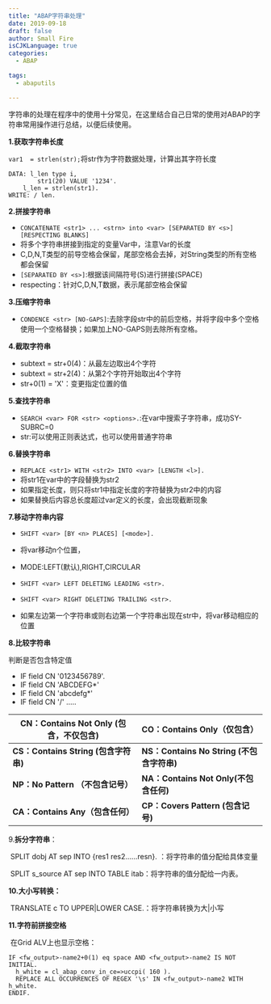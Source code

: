 ```yaml
---
title: "ABAP字符串处理"
date: 2019-09-18
draft: false
author: Small Fire
isCJKLanguage: true
categories: 
  - ABAP

tags: 
  - abaputils

---
```


字符串的处理在程序中的使用十分常见，在这里结合自己日常的使用对ABAP的字符串常用操作进行总结，以便后续使用。

**1.获取字符串长度**

`var1  = strlen(str);`将str作为字符数据处理，计算出其字符长度

```JS
DATA: l_len type i,
	    str1(20) VALUE '1234'.
	l_len = strlen(str1).
WRITE: / len.  
```

**2.拼接字符串**

- `CONCATENATE <str1> ... <strn> into <var> [SEPARATED BY <s>][RESPECTING BLANKS]`
- 将多个字符串拼接到指定的变量Var中，注意Var的长度
- C,D,N,T类型的前导空格会保留，尾部空格会去掉，对String类型的所有空格都会保留
- `[SEPARATED BY <s>]`:根据该间隔符号(S)进行拼接(SPACE)
- respecting：针对C,D,N,T数据，表示尾部空格会保留

**3.压缩字符串**

- `CONDENCE <str> [NO-GAPS]`:去除字段str中的前后空格，并将字段中多个空格使用一个空格替换；如果加上NO-GAPS则去除所有空格。

**4.截取字符串**

- subtext = str+0(4)：从最左边取出4个字符
- subtext = str+2(4)：从第2个字符开始取出4个字符
- str+0(1) = 'X'：变更指定位置的值

**5.查找字符串**

- `SEARCH <var> FOR <str> <options>.`:在var中搜索子字符串，成功SY-SUBRC=0
- str:可以使用正则表达式，也可以使用普通字符串

**6.替换字符串**

- `REPLACE <str1> WITH <str2> INTO <var> [LENGTH <l>].`
- 将str1在var中的字段替换为str2
- 如果指定长度，则只将str1中指定长度的字符替换为str2中的内容
- 如果替换后内容总长度超过var定义的长度，会出现截断现象

**7.移动字符串内容**

- `SHIFT <var> [BY <n> PLACES] [<mode>].`

- 将var移动n个位置，

- MODE:LEFT(默认),RIGHT,CIRCULAR

- `SHIFT <var> LEFT DELETING LEADING <str>.`

- `SHIFT <var> RIGHT DELETING TRAILING <str>.`

- 如果左边第一个字符串或则右边第一个字符串出现在str中，将var移动相应的位置

**8.比较字符串**

判断是否包含特定值

- IF field CN '0123456789'.
- IF field CN 'ABCDEFG*' 
- IF field CN 'abcdefg*'
- IF field CN '/' .....

| **CN：Contains Not Only (包含，不仅包含)** | **CO：Contains Only（仅包含）**           |
| ------------------------------------------ | :---------------------------------------- |
| **CS：Contains String (包含字符串)**       | **NS：Contains No String (不包含字符串)** |
| **NP：No Pattern （不包含记号）**          | **NA：Contains Not Only(不包含任何)**     |
| **CA：Contains Any（包含任何）**           | **CP：Covers Pattern (包含记号)**         |

9.**拆分字符串**：

​	SPLIT dobj AT sep INTO {res1 res2......resn}. ：将字符串的值分配给具体变量

​	SPLIT s_source AT sep INTO TABLE itab：将字符串的值分配给一内表。

**10.大小写转换：**

​	TRANSLATE c TO UPPER|LOWER CASE.：将字符串转换为大|小写

**11.字符前拼接空格**

​	在Grid ALV上也显示空格：

```JS
IF <fw_output>-name2+0(1) eq space AND <fw_output>-name2 IS NOT INITIAL.
  h_white = cl_abap_conv_in_ce=>uccpi( 160 ).
  REPLACE ALL OCCURRENCES OF REGEX '\s' IN <fw_output>-name2 WITH h_white.
ENDIF.
```

